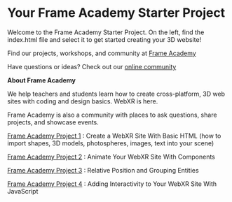 # Your Frame Academy Starter Project

Welcome to the Frame Academy Starter Project. On the left, find the index.html file and select it to get started creating your 3D website! 

Find our projects, workshops, and community at [Frame Academy](https://learn.framevr.io)

Have questions or ideas? Check out our <a href="https://discord.gg/rpEQQGJ" target="_blank">online community</a> 

**About Frame Academy**

We help teachers and students learn how to create cross-platform, 3D web sites with coding and design basics. WebXR is here.

Frame Academy is also a community with places to ask questions, share projects, and showcase events. 

<a href="https://learn.framevr.io/project1" target="_blank">Frame Academy Project 1</a> : Create a WebXR Site With Basic HTML (how to import shapes, 3D models, photospheres, images, text into your scene)


<a href="https://learn.framevr.io/project2" target="_blank">Frame Academy Project 2</a> : Animate Your WebXR Site With Components

<a href="https://learn.framevr.io/project3" target="_blank">Frame Academy Project 3</a> : Relative Position and Grouping Entities

<a href="https://learn.framevr.io/project4" target="_blank">Frame Academy Project 4</a> : Adding Interactivity to Your WebXR Site With JavaScript
